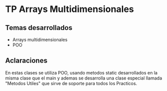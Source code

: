# TP Arrays Multidimensionales

## Temas desarrollados 
* Arrays multidimensionales
* POO

## Aclaraciones

En estas clases se utiliza POO, usando metodos static desarrollados en la misma clase que el main y ademas se desarrolla una clase especial llamada "Metodos Utiles" que sirve de soporte para todos los Practicos.
